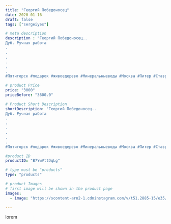 ```yaml
---
title: "Георгий Победоносец"
date: 2020-01-16
draft: false
tags: ["sergeiyes"]

# meta description
description : "Георгий Победоносец..
Дуб. Ручная работа
.
.
.
.
.
.
#Пятигорск #подарок #живоедерево #Минеральныеводы #Москва #Питер #Ставрополь #Сочи #Симферополь #Севастопол"

# product Price
price: "3000"
priceBefore: "3600.0"

# Product Short Description
shortDescription: "Георгий Победоносец..
Дуб. Ручная работа
.
.
.
.
.
.
#Пятигорск #подарок #живоедерево #Минеральныеводы #Москва #Питер #Ставрополь #Сочи #Симферополь #Севастополь #Анапа #Краснодар #Екатеринбург #Челябинск #Ессентуки #Железноводск #Кисловодск #Ростовнадону #gruppazahvata #крым #sergeystar  #Волгоград #резьбаподереву #живоедерево #икона"

#product ID
productID: "B7YwVttDqLg"

# type must be "products"
type: "products"

# product Images
# first image will be shown in the product page
images:
  - image: "https://scontent-arn2-1.cdninstagram.com/v/t51.2885-15/e35/80636134_173155417238011_2716685076156763565_n.jpg?tp=1&_nc_ht=scontent-arn2-1.cdninstagram.com&_nc_cat=107&_nc_ohc=rYc43q9yxG0AX9VFFr_&ccb=7-4&oh=100f8f4b12064dd165afdcbf74f9a25b&oe=6084CA88&_nc_sid=86f79a&ig_cache_key=MjIyMjczOTAxNDUyMzIwMDIyNA%3D%3D.2-ccb7-4"

---
```

lorem
